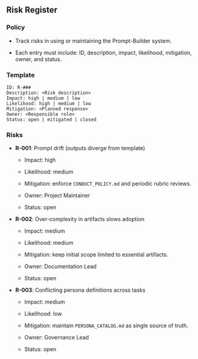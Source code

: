 

## Risk Register

### Policy

- Track risks in using or maintaining the Prompt-Builder system.
    
- Each entry must include: ID, description, impact, likelihood, mitigation, owner, and status.
    

### Template

```
ID: R-###
Description: <Risk description>
Impact: high | medium | low
Likelihood: high | medium | low
Mitigation: <Planned response>
Owner: <Responsible role>
Status: open | mitigated | closed
```

### Risks

- **R-001**: Prompt drift (outputs diverge from template)
    
    - Impact: high
        
    - Likelihood: medium
        
    - Mitigation: enforce `CONDUCT_POLICY.md` and periodic rubric reviews.
        
    - Owner: Project Maintainer
        
    - Status: open
        
- **R-002**: Over-complexity in artifacts slows adoption
    
    - Impact: medium
        
    - Likelihood: medium
        
    - Mitigation: keep initial scope limited to essential artifacts.
        
    - Owner: Documentation Lead
        
    - Status: open
        
- **R-003**: Conflicting persona definitions across tasks
    
    - Impact: medium
        
    - Likelihood: low
        
    - Mitigation: maintain `PERSONA_CATALOG.md` as single source of truth.
        
    - Owner: Governance Lead
        
    - Status: open